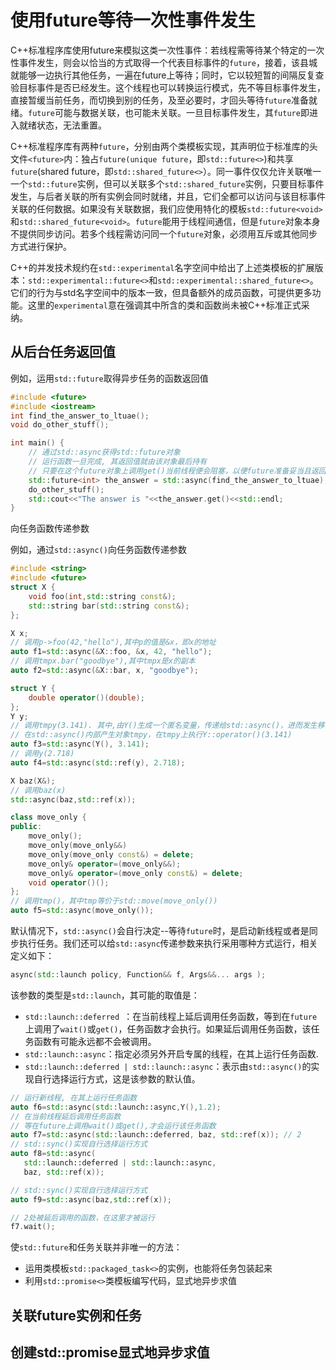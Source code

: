 # 使用future等待一次性事件发生

C++标准程序库使用future来模拟这类一次性事件：若线程需等待某个特定的一次性事件发生，则会以恰当的方式取得一个代表目标事件的`future`，接着，该县城就能够一边执行其他任务，一遍在future上等待；同时，它以较短暂的间隔反复查验目标事件是否已经发生。这个线程也可以转换运行模式，先不等目标事件发生，直接暂缓当前任务，而切换到别的任务，及至必要时，才回头等待`future`准备就绪。`future`可能与数据关联，也可能未关联。一旦目标事件发生，其`future`即进入就绪状态，无法重置。

C++标准程序库有两种`future`，分别由两个类模板实现，其声明位于标准库的头文件`<future>`内：独占`future(unique future`，即`std::future<>`)和共享`future`(shared future，即`std::shared_future<>`）。同一事件仅仅允许关联唯一一个`std::future`实例，但可以关联多个`std::shared_future`实例，只要目标事件发生，与后者关联的所有实例会同时就绪，并且，它们全都可以访问与该目标事件关联的任何数据。如果没有关联数据，我们应使用特化的模板`std::future<void>`和`std::shared_future<void>`。`future`能用于线程间通信，但是`future`对象本身不提供同步访问。若多个线程需访问同一个`future`对象，必须用互斥或其他同步方式进行保护。

C++的并发技术规约在`std::experimental`名字空间中给出了上述类模板的扩展版本：`std::experimental::future<>`和`std::experimental::shared_future<>`。它们的行为与std名字空间中的版本一致，但具备额外的成员函数，可提供更多功能。这里的`experimental`意在强调其中所含的类和函数尚未被C++标准正式采纳。



## 从后台任务返回值

例如，运用`std::future`取得异步任务的函数返回值

```C++
#include <future>
#include <iostream>
int find_the_answer_to_ltuae();
void do_other_stuff();

int main() {
    // 通过std::async获得std::future对象
    // 运行函数一旦完成, 其返回值就由该对象最后持有
    // 只要在这个future对象上调用get()当前线程便会阻塞，以便future准备妥当且返回该值
    std::future<int> the_answer = std::async(find_the_answer_to_ltuae);
    do_other_stuff();
    std::cout<<"The answer is "<<the_answer.get()<<std::endl;
}
```

向任务函数传递参数

例如，通过`std::async()`向任务函数传递参数

```C++
#include <string>
#include <future>
struct X {
    void foo(int,std::string const&);
    std::string bar(std::string const&);
};

X x;
// 调用p->foo(42,"hello"),其中p的值是&x，即x的地址
auto f1=std::async(&X::foo, &x, 42, "hello");
// 调用tmpx.bar("goodbye"),其中tmpx是x的副本
auto f2=std::async(&X::bar, x, "goodbye");

struct Y {
    double operator()(double);
}; 
Y y;
// 调用tmpy(3.141). 其中,由Y()生成一个匿名变量，传递给std::async()，进而发生移动构造
// 在std::async()内部产生对象tmpy，在tmpy上执行Y::operator()(3.141) 
auto f3=std::async(Y(), 3.141);
// 调用y(2.718)
auto f4=std::async(std::ref(y), 2.718);

X baz(X&);
// 调用baz(x)
std::async(baz,std::ref(x));

class move_only {
public:
    move_only();
    move_only(move_only&&)
    move_only(move_only const&) = delete;
    move_only& operator=(move_only&&);
    move_only& operator=(move_only const&) = delete;
    void operator()();
}; 
// 调用tmp()，其中tmp等价于std::move(move_only())
auto f5=std::async(move_only());
```



默认情况下，`std::async()`会自行决定--等待`future`时，是启动新线程或者是同步执行任务。我们还可以给`std::async`传递参数来执行采用哪种方式运行，相关定义如下：

```C++
async(std::launch policy, Function&& f, Args&&... args );
```

该参数的类型是`std::launch`，其可能的取值是：

- `std::launch::deferred `：在当前线程上延后调用任务函数，等到在`future`上调用了`wait()`或`get()`，任务函数才会执行。如果延后调用任务函数，该任务函数有可能永远都不会被调用。
- `std::launch::async`：指定必须另外开启专属的线程，在其上运行任务函数.
- `std::launch::deferred | std::launch::async`：表示由`std::async()`的实现自行选择运行方式，这是该参数的默认值。

```C++
// 运行新线程, 在其上运行任务函数
auto f6=std::async(std::launch::async,Y(),1.2);
// 在当前线程延后调用任务函数
// 等在future上调用wait()或get(),才会运行该任务函数
auto f7=std::async(std::launch::deferred, baz, std::ref(x)); // 2
// std::sync()实现自行选择运行方式
auto f8=std::async(
   std::launch::deferred | std::launch::async,
   baz, std::ref(x));

// std::sync()实现自行选择运行方式
auto f9=std::async(baz,std::ref(x));

// 2处被延后调用的函数，在这里才被运行
f7.wait();
```



使`std::future`和任务关联并非唯一的方法：

- 运用类模板`std::packaged_task<>`的实例，也能将任务包装起来
- 利用`std::promise<>`类模板编写代码，显式地异步求值

## 关联future实例和任务



## 创建std::promise显式地异步求值



